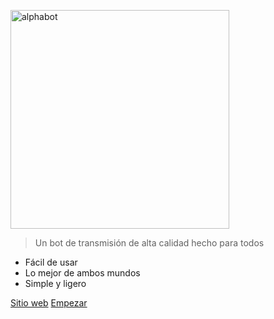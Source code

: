 <img src="./_media/logo.svg" alt="alphabot"
	title="alphabot" width="350" height="350" />
	
> Un bot de transmisión de alta calidad hecho para todos

- Fácil de usar
- Lo mejor de ambos mundos
- Simple y ligero

[Sitio web](https://alphabot.wtf/)
[Empezar](#team)